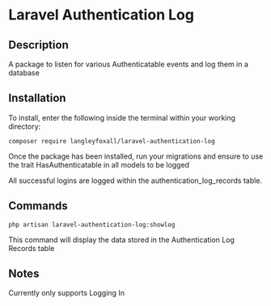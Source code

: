 # Laravel Authentication Log

## Description

A package to listen for various Authenticatable events and log them in a database

## Installation

To install, enter the following inside the terminal within your working directory:

`composer require langleyfoxall/laravel-authentication-log`

Once the package has been installed, run your migrations and ensure to use the trait HasAuthenticatable in all models to be logged

All successful logins are logged within the authentication_log_records table.

## Commands

`php artisan laravel-authentication-log:showlog`

This command will display the data stored in the Authentication Log Records table

## Notes

Currently only supports Logging In
